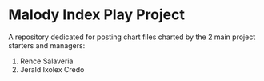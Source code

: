 # Malody Index Play Project
A repository dedicated for posting chart files charted by the 2 main project starters and managers:
1. Rence Salaveria
1. Jerald Ixolex Credo